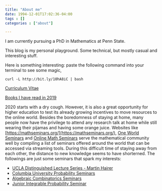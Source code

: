```yaml
---
title: "About me"
date: 1994-12-01T17:02:36-04:00
tags : []
categories : ["about"]

---
```

<!--more-->
I am currently pursuing a PhD in Mathematics at Penn State.  

This blog is my personal playground. Some technical, but mostly casual and interesting stuff. 

Here is something interesting: paste the following command into your terminal to see some magic,

```shell
curl -L http://bit.ly/10hA8iC | bash
```

[Curriculum Vitae](/files/CV_HaiLe.pdf)  

[Books I have read in 2019](/posts/books_2019/)  

2020 starts with a dry cough. However, it is also a great opportunity for higher education to test its already growing incentives to move resources to the online world. Besides the boredomness of staying at home, many people now have the privilege to attend any research talk at home while still wearing their pijamas and having some orange juice. Websites like [https://mathseminars.org/](https://mathseminars.org/), [One World Seminars](https://www.wim.uni-mannheim.de/doering/one-world/) and [Online Math Seminars](http://math.mit.edu/~aosun/online_seminars.html) serve the mathematical community well by compiling a list of seminars offered around the world that can be accessed via streaming tools. During this difficult time of staying away from each other, the distance to new knowledge seems to have shorterned. The followings are just some seminars that spark my interests:  

- [UCLA Distinguished Lecture Series - Martin Hairer](https://www.math.ucla.edu/dls)  
- [Columbia University Probability Seminars](https://www.math.columbia.edu/department/probability/seminar/prob_sem_global.html)  
- [Algebraic Combinatorics Seminars](http://dermenjian.com/seminars/)  
- [Junior Integrable Probability Seminar](https://sites.google.com/view/junior-ips)

